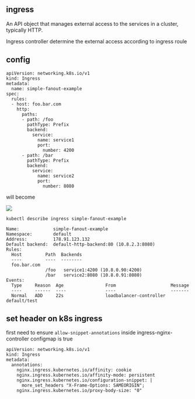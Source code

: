 ## ingress
An API object that manages external access to the services in a cluster, typically HTTP.

Ingress controller determine the external access according to ingress roule

## config
```
apiVersion: networking.k8s.io/v1
kind: Ingress
metadata:
  name: simple-fanout-example
spec:
  rules:
  - host: foo.bar.com
    http:
      paths:
      - path: /foo
        pathType: Prefix
        backend:
          service:
            name: service1
            port:
              number: 4200
      - path: /bar
        pathType: Prefix
        backend:
          service:
            name: service2
            port:
              number: 8080
```

 
will become

[![](https://mermaid.ink/img/pako:eNqNkl1PwyAUhv8KYTeatLWlUyczu9ILEy-MXq67oOV0I6PQAPUj6n-3Feo2PxJv4OS8532AN7ziSnPAFK8Nazfo9n5eKIQqKUC5o6XfV8dxgm7U2oC1ccMUWwNHl6VZIKkZRyWTTFVgUBIvhJ9ahukIZeez5CJLMpInWU5Wn_QwFMeLt5Na6zcL5lFUkC0ffIHGBp2SNP3pKZkZPeS7h9BZOgse25X-VZXsrAOzx_F6OKaHtppnyzvNV78I5IdAvJD_JUx3AijuA2XWXkGNWsmEQrWQkk4455F1Rm-BTuq6DnX8JLjb0Gn7HFVaakMnaZrODyDbmQ2InJxVcPovSq8dUkIqgbSz0klZlocYssP4E3ekMdFoDG0sSDSEOiyfVT4s0-Hqe17_v3woB21_s7DPcYQbMA0TvP-or8Ncgd0GGigw7UvOzLbAhXrv51jn9MOLqjB1poMIdy1nDq4E639Cg2nNpP3qXnPhtAnN9w96wwqx?type=png)](https://mermaid.live/edit#pako:eNqNkl1PwyAUhv8KYTeatLWlUyczu9ILEy-MXq67oOV0I6PQAPUj6n-3Feo2PxJv4OS8532AN7ziSnPAFK8Nazfo9n5eKIQqKUC5o6XfV8dxgm7U2oC1ccMUWwNHl6VZIKkZRyWTTFVgUBIvhJ9ahukIZeez5CJLMpInWU5Wn_QwFMeLt5Na6zcL5lFUkC0ffIHGBp2SNP3pKZkZPeS7h9BZOgse25X-VZXsrAOzx_F6OKaHtppnyzvNV78I5IdAvJD_JUx3AijuA2XWXkGNWsmEQrWQkk4455F1Rm-BTuq6DnX8JLjb0Gn7HFVaakMnaZrODyDbmQ2InJxVcPovSq8dUkIqgbSz0klZlocYssP4E3ekMdFoDG0sSDSEOiyfVT4s0-Hqe17_v3woB21_s7DPcYQbMA0TvP-or8Ncgd0GGigw7UvOzLbAhXrv51jn9MOLqjB1poMIdy1nDq4E639Cg2nNpP3qXnPhtAnN9w96wwqx)

```
kubectl describe ingress simple-fanout-example
```
```
Name:             simple-fanout-example
Namespace:        default
Address:          178.91.123.132
Default backend:  default-http-backend:80 (10.8.2.3:8080)
Rules:
  Host         Path  Backends
  ----         ----  --------
  foo.bar.com
               /foo   service1:4200 (10.8.0.90:4200)
               /bar   service2:8080 (10.8.0.91:8080)
Events:
  Type     Reason  Age                From                     Message
  ----     ------  ----               ----                     -------
  Normal   ADD     22s                loadbalancer-controller  default/test
 ```
 
## set header on k8s ingress 

first need to ensure `allow-snippet-annotations` inside ingress-nginx-controller configmap is true

```
apiVersion: networking.k8s.io/v1
kind: Ingress
metadata:
  annotations:
    nginx.ingress.kubernetes.io/affinity: cookie
    nginx.ingress.kubernetes.io/affinity-mode: persistent
    nginx.ingress.kubernetes.io/configuration-snippet: |
      more_set_headers "X-Frame-Options: SAMEORIGIN";
    nginx.ingress.kubernetes.io/proxy-body-size: "0"
```
